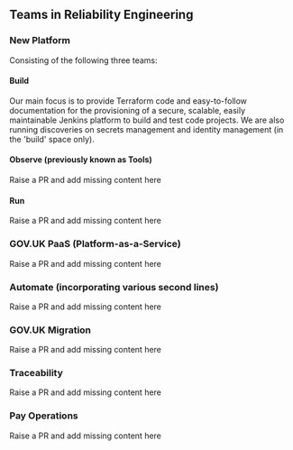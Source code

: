 ## Teams in Reliability Engineering

### New Platform

Consisting of the following three teams:

#### Build

Our main focus is to provide Terraform code and easy-to-follow documentation for the provisioning of a secure, scalable, easily maintainable Jenkins platform to build and test code projects. We are also running discoveries on secrets management and identity management (in the 'build' space only).

#### Observe (previously known as Tools)

Raise a PR and add missing content here

#### Run

Raise a PR and add missing content here

### GOV.UK PaaS (Platform-as-a-Service)

Raise a PR and add missing content here

### Automate (incorporating various second lines)

Raise a PR and add missing content here

### GOV.UK Migration

Raise a PR and add missing content here

### Traceability

Raise a PR and add missing content here

### Pay Operations

Raise a PR and add missing content here
